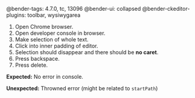 @bender-tags: 4.7.0, tc, 13096
@bender-ui: collapsed
@bender-ckeditor-plugins: toolbar, wysiwygarea

1. Open Chrome browser.
1. Open developer console in browser.
1. Make selection of whole text.
1. Click into inner padding of editor.
1. Selection should disappear and there should be **no caret**.
1. Press backspace.
1. Press delete.

**Expected:** No error in console.

**Unexpected:** Throwned error (might be related to `startPath`)
